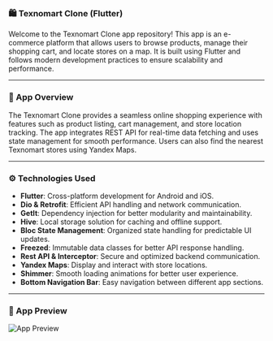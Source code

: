 ### 🛍️ Texnomart Clone (Flutter)

Welcome to the Texnomart Clone app repository! This app is an e-commerce platform that allows users
to browse products, manage their shopping cart, and locate stores on a map. It is built using
Flutter and follows modern development practices to ensure scalability and performance.

---

### 📱 App Overview

The Texnomart Clone provides a seamless online shopping experience with features such as product
listing, cart management, and store location tracking. The app integrates REST API for real-time
data fetching and uses state management for smooth performance. Users can also find the nearest
Texnomart stores using Yandex Maps.

---

### ⚙️ Technologies Used

- **Flutter**: Cross-platform development for Android and iOS.
- **Dio & Retrofit**: Efficient API handling and network communication.
- **GetIt**: Dependency injection for better modularity and maintainability.
- **Hive**: Local storage solution for caching and offline support.
- **Bloc State Management**: Organized state handling for predictable UI updates.
- **Freezed**: Immutable data classes for better API response handling.
- **Rest API & Interceptor**: Secure and optimized backend communication.
- **Yandex Maps**: Display and interact with store locations.
- **Shimmer**: Smooth loading animations for better user experience.
- **Bottom Navigation Bar**: Easy navigation between different app sections.

---

### 🎥 App Preview

![App Preview](images/my_app.gif)


[//]: # (![App Preview]&#40;images/my_app.gif&#41; )
